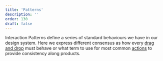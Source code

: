 ```yaml
---
title: 'Patterns'
description: ''
order: 130
draft: false
---
```


Interaction Patterns define a series of standard behaviours we have in our design system. Here we express different consensus as how every [drag and drop](./drag-and-drop) must behave or what term to use for most common [actions](./common-actions) to provide consistency along products.